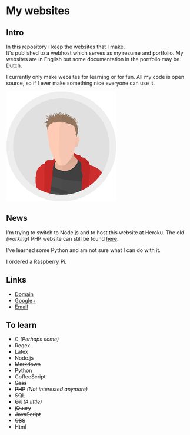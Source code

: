 # My websites

## Intro

In this repository I keep the websites that I make.  
It's published to a webhost which serves as my resume and portfolio.
My websites are in English but some documentation in the portfolio may be Dutch.

I currently only make websites for learning or for fun.
All my code is open source, so if I ever make something nice everyone can use it.

![My personal logo](public/assets/images/other/logo.png)

## News

I'm trying to switch to Node.js and to host this website at Heroku.
The old _(working)_ PHP website can still be found [here](https://www.lukaas33.esy.es).

I've learned some Python and am not sure what I can do with it.

I ordered a Raspberry Pi.

## Links

-   [Domain](https://www.lukaas33.com)
-   [Google+](https://plus.google.com/u/0/+LucasvanOsenbruggen)
-   [Email](mailto:lukaas9000@gmail.com)

## To learn

-   C _(Perhaps some)_
-   Regex
-   Latex
-   Node.js
-   ~~Markdown~~
-   Python
-   CoffeeScript
-   ~~Sass~~
-   ~~PHP~~ _(Not interested anymore)_
-   ~~SQL~~
-   ~~Git~~ _(A little)_
-   ~~jQuery~~
-   ~~JavaScript~~
-   ~~CSS~~
-   ~~Html~~
